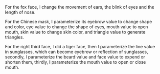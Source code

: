 For the fox face, I change the movement of ears, the blink of eyes and the length of nose.

For the Chinese mask, I parameterize its eyebrow value to change shape and color, eye value to change the shape of eyes, mouth value to open mouth, skin value to change skin color, and triangle value to generate triangles.

For the right third face, I did a tiger face, then I parameterize the line value in sunglasses, which can become eyebrow or reflection of sunglasses, secondly, I parameterize the beard value and face value to expend or shorten them, thirdly, I parameterize the mouth value to open or close mouth.